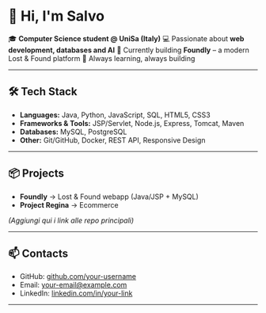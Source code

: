 # 👋 Hi, I'm Salvo

🎓 **Computer Science student @ UniSa (Italy)**
💻 Passionate about **web development, databases and AI**
🚀 Currently building **Foundly** – a modern Lost & Found platform
🌱 Always learning, always building

---

## 🛠️ Tech Stack

* **Languages:** Java, Python, JavaScript, SQL, HTML5, CSS3
* **Frameworks & Tools:** JSP/Servlet, Node.js, Express, Tomcat, Maven
* **Databases:** MySQL, PostgreSQL
* **Other:** Git/GitHub, Docker, REST API, Responsive Design

---

## 📦 Projects

* **Foundly** → Lost & Found webapp (Java/JSP + MySQL)
* **Project Regina** → Ecommerce 

*(Aggiungi qui i link alle repo principali)*

---

## 📫 Contacts

* GitHub: [github.com/your-username](https://github.com/your-username)
* Email: [your-email@example.com](mailto:your-email@example.com)
* LinkedIn: [linkedin.com/in/your-link](https://linkedin.com/in/your-link)

---
